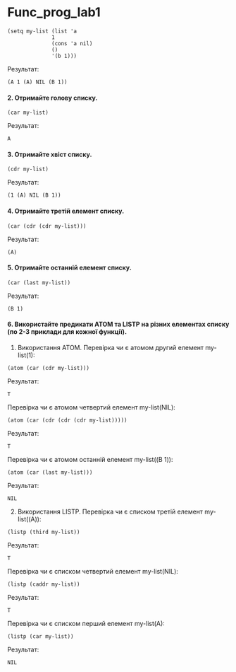 # Func_prog_lab1
```
(setq my-list (list 'a
              1
              (cons 'a nil)
              ()
              '(b 1)))
```
Результат:
```
(A 1 (A) NIL (B 1))
```
####  2. Отримайте голову списку.
```
(car my-list)
```
Результат:
```
A
```
####  3. Отримайте хвіст списку.
```
(cdr my-list)
```
Результат:
```
(1 (A) NIL (B 1))
```
####  4. Отримайте третій елемент списку.
```
(car (cdr (cdr my-list)))
```
Результат:
```
(A) 
```
####  5. Отримайте останній елемент списку.
```
(car (last my-list))
```
Результат:
```
(B 1) 
```
####  6. Використайте предикати ATOM та LISTP на різних елементах списку (по 2-3 приклади для кожної функції).
1. Використання ATOM.
Перевірка чи є атомом другий елемент my-list(1):
```
(atom (car (cdr my-list)))
```
Результат:
```
T
```
Перевірка чи є атомом четвертий елемент my-list(NIL):
```
(atom (car (cdr (cdr (cdr my-list)))))
```
Результат:
```
T
```
Перевірка чи є атомом останній елемент my-list((B 1)):
```
(atom (car (last my-list)))
```
Результат:
```
NIL
```
2. Використання LISTP.
Перевірка чи є списком третій елемент my-list((A)):
```
(listp (third my-list))
```
Результат:
```
T
```
Перевірка чи є списком четвертий елемент my-list(NIL):
```
(listp (caddr my-list))
```
Результат:
```
T
```
Перевірка чи є списком перший елемент my-list(A):
```
(listp (car my-list))
```
Результат:
```
NIL
```
